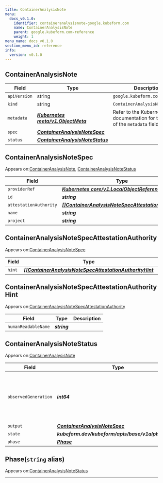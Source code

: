 ```yaml
---
title: ContainerAnalysisNote
menu:
  docs_v0.1.0:
    identifier: containeranalysisnote-google.kubeform.com
    name: ContainerAnalysisNote
    parent: google.kubeform.com-reference
    weight: 1
menu_name: docs_v0.1.0
section_menu_id: reference
info:
  version: v0.1.0
---
```


## ContainerAnalysisNote
| Field | Type | Description |
| ------ | ----- | ----------- |
| `apiVersion` | string | `google.kubeform.com/v1alpha1` |
|    `kind` | string | `ContainerAnalysisNote` |
| `metadata` | ***[Kubernetes meta/v1.ObjectMeta](https://kubernetes.io/docs/reference/generated/kubernetes-api/v1.13/#objectmeta-v1-meta)***|Refer to the Kubernetes API documentation for the fields of the `metadata` field.|
| `spec` | ***[ContainerAnalysisNoteSpec](#containeranalysisnotespec)***||
| `status` | ***[ContainerAnalysisNoteStatus](#containeranalysisnotestatus)***||
## ContainerAnalysisNoteSpec

Appears on:[ContainerAnalysisNote](#containeranalysisnote), [ContainerAnalysisNoteStatus](#containeranalysisnotestatus)

| Field | Type | Description |
| ------ | ----- | ----------- |
| `providerRef` | ***[Kubernetes core/v1.LocalObjectReference](https://kubernetes.io/docs/reference/generated/kubernetes-api/v1.13/#localobjectreference-v1-core)***||
| `id` | ***string***||
| `attestationAuthority` | ***[[]ContainerAnalysisNoteSpecAttestationAuthority](#containeranalysisnotespecattestationauthority)***||
| `name` | ***string***||
| `project` | ***string***| ***(Optional)*** |
## ContainerAnalysisNoteSpecAttestationAuthority

Appears on:[ContainerAnalysisNoteSpec](#containeranalysisnotespec)

| Field | Type | Description |
| ------ | ----- | ----------- |
| `hint` | ***[[]ContainerAnalysisNoteSpecAttestationAuthorityHint](#containeranalysisnotespecattestationauthorityhint)***||
## ContainerAnalysisNoteSpecAttestationAuthorityHint

Appears on:[ContainerAnalysisNoteSpecAttestationAuthority](#containeranalysisnotespecattestationauthority)

| Field | Type | Description |
| ------ | ----- | ----------- |
| `humanReadableName` | ***string***||
## ContainerAnalysisNoteStatus

Appears on:[ContainerAnalysisNote](#containeranalysisnote)

| Field | Type | Description |
| ------ | ----- | ----------- |
| `observedGeneration` | ***int64***| ***(Optional)*** Resource generation, which is updated on mutation by the API Server.|
| `output` | ***[ContainerAnalysisNoteSpec](#containeranalysisnotespec)***| ***(Optional)*** |
| `state` | ***kubeform.dev/kubeform/apis/base/v1alpha1.State***| ***(Optional)*** |
| `phase` | ***[Phase](#phase)***| ***(Optional)*** |
## Phase(`string` alias)

Appears on:[ContainerAnalysisNoteStatus](#containeranalysisnotestatus)

---
